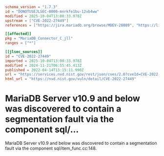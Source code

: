 ```toml
schema_version = "1.7.3"
id = "DONOTUSEJLSEC-0000-mnrkfe1bu-12vb4ww"
modified = 2025-10-04T13:00:33.978Z
upstream = ["CVE-2022-27449"]
references = ["https://jira.mariadb.org/browse/MDEV-28089", "https://lists.debian.org/debian-lts-announce/2022/09/msg00023.html", "https://security.netapp.com/advisory/ntap-20220526-0006/", "https://jira.mariadb.org/browse/MDEV-28089", "https://lists.debian.org/debian-lts-announce/2022/09/msg00023.html", "https://security.netapp.com/advisory/ntap-20220526-0006/"]

[[affected]]
pkg = "MariaDB_Connector_C_jll"
ranges = ["*"]

[[jlsec_sources]]
id = "CVE-2022-27449"
imported = 2025-10-04T13:00:33.978Z
modified = 2024-11-21T06:55:45.413Z
published = 2022-04-14T13:15:11.990Z
url = "https://services.nvd.nist.gov/rest/json/cves/2.0?cveId=CVE-2022-27449"
html_url = "https://nvd.nist.gov/vuln/detail/CVE-2022-27449"
```

# MariaDB Server v10.9 and below was discovered to contain a segmentation fault via the component sql/...

MariaDB Server v10.9 and below was discovered to contain a segmentation fault via the component sql/item_func.cc:148.


